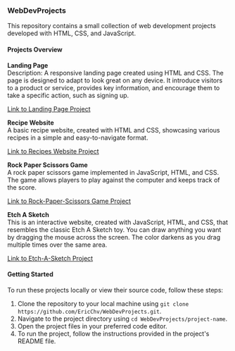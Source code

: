 ### WebDevProjects

This repository contains a small collection of web development projects developed with HTML, CSS, and JavaScript.

#### Projects Overview

**Landing Page**  
Description: A responsive landing page created using HTML and CSS. The page is designed to adapt to look great on any device. It introduce visitors to a product or service, provides key information, and encourage them to take a specific action, such as signing up.

[Link to Landing Page Project](https://github.com/EricChv/TheOdinProjects/tree/main/Landing%20Page)

**Recipe Website**  
A basic recipe website, created with HTML and CSS, showcasing various recipes in a simple and easy-to-navigate format.

[Link to Recipes Website Project](https://github.com/EricChv/WebDevProjects/tree/main/Recipes)

**Rock Paper Scissors Game**  
A rock paper scissors game implemented in JavaScript, HTML, and CSS. The game allows players to play against the computer and keeps track of the score.

[Link to Rock-Paper-Scissors Game Project](https://github.com/EricChv/WebDevProjects/tree/main/Rock-Paper-Scissors)

**Etch A Sketch**  
This is an interactive website, created with JavaScript, HTML, and CSS, that resembles the classic Etch A Sketch toy. You can draw anything you want by dragging the mouse across the screen. The color darkens as you drag multiple times over the same area.

[Link to Etch-A-Sketch Project](https://github.com/EricChv/WebDevProjects/tree/main/Etch-a-Sketch)


#### Getting Started
To run these projects locally or view their source code, follow these steps:
1. Clone the repository to your local machine using `git clone https://github.com/EricChv/WebDevProjects.git`.
2. Navigate to the project directory using `cd WebDevProjects/project-name`.
3. Open the project files in your preferred code editor.
4. To run the project, follow the instructions provided in the project's README file.
